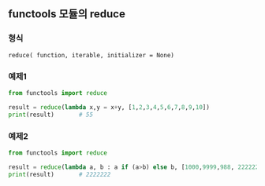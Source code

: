 ## functools 모듈의 reduce

### 형식

```
reduce( function, iterable, initializer = None)
```



### 예제1

```python
from functools import reduce

result = reduce(lambda x,y = x+y, [1,2,3,4,5,6,7,8,9,10])
print(result)		# 55
```



### 예제2

```python
from functools import reduce

result = reduce(lambda a, b : a if (a>b) else b, [1000,9999,988, 2222222])
print(result)		# 2222222
```

